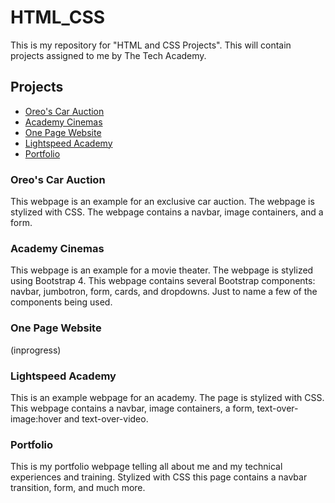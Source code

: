 # HTML_CSS
This is my repository for "HTML and CSS Projects". This will contain projects assigned to me by The Tech Academy.


## Projects
- [Oreo's Car Auction](https://github.com/PDXoreothekID/HTML_CSS/tree/main/Oreo's_car_auction)
- [Academy Cinemas](https://github.com/PDXoreothekID/HTML_CSS/tree/main/Academy_Cinemas)
- [One Page Website](https://github.com/PDXoreothekID/HTML_CSS/tree/main/One-Page%20Website)
- [Lightspeed Academy](https://github.com/PDXoreothekID/HTML_CSS/tree/main/Lightspeed_Academy)
- [Portfolio](https://github.com/PDXoreothekID/HTML_CSS/tree/main/Portfolio)


### Oreo's Car Auction
This webpage is an example for an exclusive car auction. The webpage is stylized with CSS. The webpage contains a navbar, image containers, and a form. 




### Academy Cinemas
This webpage is an example for a movie theater. The webpage is stylized using Bootstrap 4. This webpage contains several Bootstrap components: navbar, jumbotron, form, cards, and dropdowns. Just to name a few of the components being used. 



### One Page Website
(inprogress)

### Lightspeed Academy
This is an example webpage for an academy. The page is stylized with CSS. This webpage contains a navbar, image containers, a form, text-over-image:hover and text-over-video. 



### Portfolio
This is my portfolio webpage telling all about me and my technical experiences and training. Stylized with CSS this page contains a navbar transition, form, and much more.

